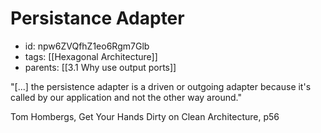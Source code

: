 # Persistance Adapter
* id: npw6ZVQfhZ1eo6Rgm7Glb
* tags: [[Hexagonal Architecture]]
* parents: [[3.1 Why use output ports]]

"[...] the persistence adapter is a driven or outgoing adapter because it's called by our application and not the other way around."

Tom Hombergs, Get Your Hands Dirty on Clean Architecture, p56